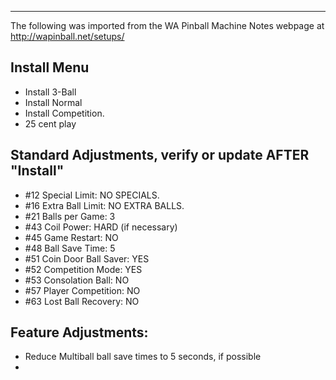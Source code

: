 ***
The following was imported from the WA Pinball Machine Notes webpage at http://wapinball.net/setups/
## Install Menu
-   Install 3-Ball
-   Install Normal
-   Install Competition.
-   25 cent play
## Standard Adjustments, verify or update AFTER "Install"
-   #12 Special Limit: NO SPECIALS.
-   #16 Extra Ball Limit: NO EXTRA BALLS.
-   #21 Balls per Game: 3
-   #43 Coil Power: HARD (if necessary)
-   #45 Game Restart: NO
-   #48 Ball Save Time: 5
-   #51 Coin Door Ball Saver: YES
-   #52 Competition Mode: YES
-   #53 Consolation Ball: NO
-   #57 Player Competition: NO
-   #63 Lost Ball Recovery: NO
## Feature Adjustments:
-   Reduce Multiball ball save times to 5 seconds, if possible
-   
